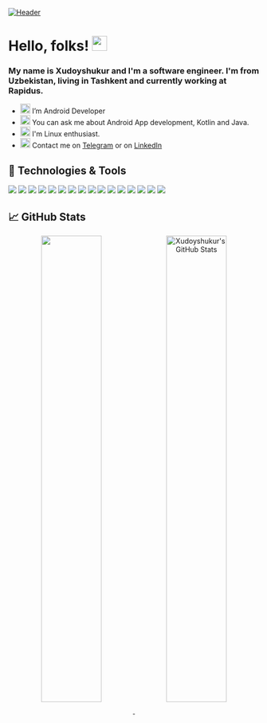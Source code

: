 [![Header](https://user-images.githubusercontent.com/60431559/188269900-6c32c3c3-6f4c-49cc-a5a3-fa6bab9d78ed.jpeg "Header")](https://linkedin.com/in/khudoyshukur)

# Hello, folks! <img src="https://user-images.githubusercontent.com/60431559/188269991-962bc877-11bf-42ac-ab6c-8ef63994cb7b.gif" width="30px" height="30px" />

### My name is Xudoyshukur and I'm a software engineer. I'm from Uzbekistan, living in Tashkent and currently working at Rapidus.

<ul>
  <li>
    <g-emoji class="g-emoji">
      <img class="emoji" alt="iphone" height="20" width="20" src="https://github.githubassets.com/images/icons/emoji/unicode/1f4f1.png">
    </g-emoji>  I’m Android Developer
  </li>
  <li>
    <g-emoji class="g-emoji">
      <img class="emoji" alt="iphone" height="20" width="20" src="https://github.githubassets.com/images/icons/emoji/unicode/1f4ac.png">
    </g-emoji>  You can ask me about Android App development, Kotlin and Java.
  </li>
  <li>
    <g-emoji class="g-emoji">
      <img class="emoji" alt="iphone" height="20" width="20" src="https://github.githubassets.com/images/icons/emoji/unicode/1f331.png">
    </g-emoji>  I'm Linux enthusiast.
  </li>
  <li>
    <g-emoji class="g-emoji">
      <img class="emoji" alt="iphone" height="20" width="20" src="https://github.githubassets.com/images/icons/emoji/unicode/1f4eb.png">
    </g-emoji>  Contact me on <a href="https://t.me/kjuraev">Telegram</a> or on <a href="https://www.linkedin.com/in/khudoyshukur">LinkedIn</a>
  </li>
</ul>

## 🔧 Technologies & Tools
![](https://img.shields.io/badge/Code-Java-blue)
![](https://img.shields.io/badge/Code-Kotlin-blue)
![](https://img.shields.io/badge/Code-C-blue)
![](https://img.shields.io/badge/Code-C%2B%2B-blue)
![](https://img.shields.io/badge/Code-Python-blue)
![](https://img.shields.io/badge/Tools-Github-blue)
![](https://img.shields.io/badge/Tools-Gitlab-blue)
![](https://img.shields.io/badge/Tools-Git-blue)
![](https://img.shields.io/badge/Tools-Postgresql-blue)
![](https://img.shields.io/badge/Tools-Android%20Studio-blue)
![](https://img.shields.io/badge/Tools-Intellij%20IDEA-blue)
![](https://img.shields.io/badge/OS-Linux-blue)
![](https://img.shields.io/badge/OS-Android-blue)
![](https://img.shields.io/badge/OS-Windows-blue)
![](https://img.shields.io/badge/Framework-Spring%20boot-blue)
![](https://img.shields.io/badge/Framework-Android%20SDK-blue)

## &#x1f4c8; GitHub Stats

<p align="center" dir"auto">
<a href="https://github.com/Khudoyshukur">
  <img width="49%" align="center" src="https://github-readme-stats.vercel.app/api/top-langs/?username=Khudoyshukur&title_color=ffffff&text_color=c9cacc&icon_color=2bbc8a&bg_color=1d1f21&langs_count=3" />
</a>
<a href="https://github.com/Khudoyshukur">
  <img width="49%" align="center" src="https://github-readme-stats.vercel.app/api?username=Khudoyshukur&show_icons=true&line_height=27&count_private=true&title_color=ffffff&text_color=c9cacc&icon_color=2bbc8a&bg_color=1d1f21" alt="Xudoyshukur's GitHub Stats" />
</a> 
</p> 

<!-- links to social media icons -->

<!-- icons with padding -->
[1.1]: http://i.imgur.com/0o48UoR.png (github icon with padding)

<!-- icons without padding -->
[1.2]: http://i.imgur.com/9I6NRUm.png (github icon without padding)
[2.2]: https://user-images.githubusercontent.com/60431559/188270179-f928f8cf-facb-48e3-8efa-28c3a1dac378.png (LinkedIn icon without padding)


<!-- links to your social media accounts -->
[1]: https://github.com/Khudoyshukur
[2]: https://www.linkedin.com/in/Khudoyshukur/


<!-- Resources -->
<!-- Icons: https://simpleicons.org/ -->
<!-- GitHub Stats: https://github.com/anuraghazra/github-readme-stats -->
<!-- Emojis: https://emojipedia.org/emoji/ -->
<!-- HTML Emojis: https://www.fileformat.info/index.htm -->
<!-- Shields: https://shields.io/ -->
<!-- Awesome GitHub Profile README: https://github.com/abhisheknaiidu/awesome-github-profile-readme -->
